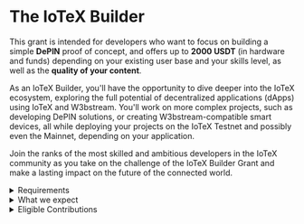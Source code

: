 # The IoTeX Builder

This grant is intended for developers who want to focus on building a simple **DePIN** proof of concept, and offers up to **2000 USDT** (in hardware and funds) depending on your existing user base and your skills level, as well as the **quality of your content**.

As an IoTeX Builder, you'll have the opportunity to dive deeper into the IoTeX ecosystem, exploring the full potential of decentralized applications (dApps) using IoTeX and W3bstream. You'll work on more complex projects, such as developing DePIN solutions, or creating W3bstream-compatible smart devices, all while deploying your projects on the IoTeX Testnet and possibly even the Mainnet, depending on your application.

Join the ranks of the most skilled and ambitious developers in the IoTeX community as you take on the challenge of the IoTeX Builder Grant and make a lasting impact on the future of the connected world.

<details>

<summary>Requirements</summary>

* Proven expertise and experience: Showcase your expertise in your chosen field by providing links to past projects, GitHub repositories, and other relevant work that demonstrates your advanced skills and experience.

</details>

<details>

<summary>What we expect</summary>

* We expect you to provide a public **GitHub** repository for your project, with a well-crafted _**Readme**_ file with all necessary instructions for developers to get started with your project.
* Continued community engagement and participation to some of our activities.&#x20;

</details>

<details>

<summary>Eligible Contributions</summary>

* A full scale GitHub repository of your **DePIN** PoC with [**W3bstream**](https://docs.w3bstream.com/introduction/readme)

</details>


